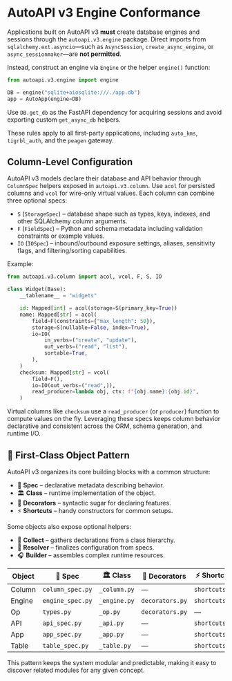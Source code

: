 # AutoAPI v3 Engine Conformance

Applications built on AutoAPI v3 **must** create database engines and sessions
through the `autoapi.v3.engine` package. Direct imports from
`sqlalchemy.ext.asyncio`—such as `AsyncSession`, `create_async_engine`, or
`async_sessionmaker`—are **not permitted**.

Instead, construct an engine via `Engine` or the helper `engine()` function:

```python
from autoapi.v3.engine import engine

DB = engine("sqlite+aiosqlite:///./app.db")
app = AutoApp(engine=DB)
```

Use `DB.get_db` as the FastAPI dependency for acquiring sessions and avoid
exporting custom `get_async_db` helpers.

These rules apply to all first-party applications, including
`auto_kms`, `tigrbl_auth`, and the `peagen` gateway.

## Column-Level Configuration

AutoAPI v3 models declare their database and API behavior through
`ColumnSpec` helpers exposed in `autoapi.v3.column`.  Use `acol` for
persisted columns and `vcol` for wire-only virtual values.  Each column
can combine three optional specs:

- `S` (`StorageSpec`) – database shape such as types, keys, indexes, and
  other SQLAlchemy column arguments.
- `F` (`FieldSpec`) – Python and schema metadata including validation
  constraints or example values.
- `IO` (`IOSpec`) – inbound/outbound exposure settings, aliases,
  sensitivity flags, and filtering/sorting capabilities.

Example:

```python
from autoapi.v3.column import acol, vcol, F, S, IO

class Widget(Base):
    __tablename__ = "widgets"

    id: Mapped[int] = acol(storage=S(primary_key=True))
    name: Mapped[str] = acol(
        field=F(constraints={"max_length": 50}),
        storage=S(nullable=False, index=True),
        io=IO(
            in_verbs=("create", "update"),
            out_verbs=("read", "list"),
            sortable=True,
        ),
    )
    checksum: Mapped[str] = vcol(
        field=F(),
        io=IO(out_verbs=("read",)),
        read_producer=lambda obj, ctx: f"{obj.name}:{obj.id}",
    )
```

Virtual columns like `checksum` use a `read_producer` (or `producer`)
function to compute values on the fly.  Leveraging these specs keeps
column behavior declarative and consistent across the ORM, schema
generation, and runtime I/O.

## 🧩 First-Class Object Pattern

AutoAPI v3 organizes its core building blocks with a common structure:

- 📄 **Spec** – declarative metadata describing behavior.
- 🏛️ **Class** – runtime implementation of the object.
- 🎀 **Decorators** – syntactic sugar for declaring features.
- ⚡️ **Shortcuts** – handy constructors for common setups.

Some objects also expose optional helpers:

- 🫺 **Collect** – gathers declarations from a class hierarchy.
- 🧩 **Resolver** – finalizes configuration from specs.
- 🎧 **Builder** – assembles complex runtime resources.

| Object | 📄 Spec | 🏛️ Class | 🎀 Decorators | ⚡️ Shortcuts | 🫺 Collect | 🧩 Resolver | 🎧 Builder |
|--------|----------|-----------|----------------|----------------|----------------|----------------|----------------|
| Column | `column_spec.py` | `_column.py` | — | `shortcuts.py` | `collect.py` | — | — |
| Engine | `engine_spec.py` | `_engine.py` | `decorators.py` | `shortcuts.py` | `collect.py` | `resolver.py` | `builders.py` |
| Op | `types.py` | `_op.py` | `decorators.py` | — | `collect.py` | — | — |
| API | `api_spec.py` | `_api.py` | — | `shortcuts.py` | — | — | — |
| App | `app_spec.py` | `_app.py` | — | `shortcuts.py` | — | — | — |
| Table | `table_spec.py` | `_table.py` | — | `shortcuts.py` | — | — | — |

This pattern keeps the system modular and predictable, making it easy to
discover related modules for any given concept.

